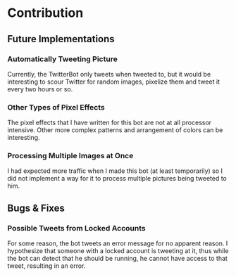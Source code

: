 # Contribution
 
## Future Implementations

### Automatically Tweeting Picture

Currently, the TwitterBot only tweets when tweeted to, but it would be interesting to scour Twitter for random images, pixelize them and tweet it every two hours or so.

### Other Types of Pixel Effects

The pixel effects that I have written for this bot are not at all processor intensive. Other more complex patterns and arrangement of colors can be interesting.

### Processing Multiple Images at Once

I had expected more traffic when I made this bot (at least temporarily) so I did not implement a way for it to process multiple pictures being tweeted to him.

## Bugs & Fixes

### Possible Tweets from Locked Accounts

For some reason, the bot tweets an error message for no apparent reason. I hypothesize that someone with a locked account is tweeting at it, thus while the bot can detect that he should be running, he cannot have access to that tweet, resulting in an error.
